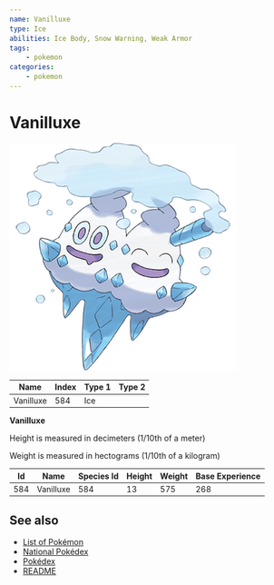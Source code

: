 ```yaml
---
name: Vanilluxe
type: Ice
abilities: Ice Body, Snow Warning, Weak Armor
tags:
    - pokemon
categories:
    - pokemon
---
```


# Vanilluxe


![Vanilluxe](images/584.png)

| **Name** | **Index** | **Type 1** | **Type 2** |
|----|----|----|----|
| Vanilluxe | 584 | Ice  |  |

**Vanilluxe** 


Height is measured in decimeters (1/10th of a meter)

Weight is measured in hectograms (1/10th of a kilogram)

| **Id** | **Name** | **Species Id** | **Height** | **Weight** | **Base Experience** |
|--------|----------|----------------|------------|------------|---------------------|
| 584 | Vanilluxe | 584 | 13 | 575 | 268 |


## See also

- [List of Pokémon](../pokemon.md)
- [National Pokédex](../national_pokedex.md)
- [Pokédex](../pokedex.md)
- [README](../README.md)
